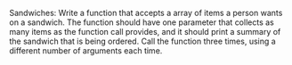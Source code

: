 Sandwiches: Write a function that accepts a array of items a person wants on a sandwich. 
The function should have one parameter that collects as many items as the function call provides, 
and it should print a summary of the sandwich that is being ordered. Call the function three times, using a different number of arguments each time.

